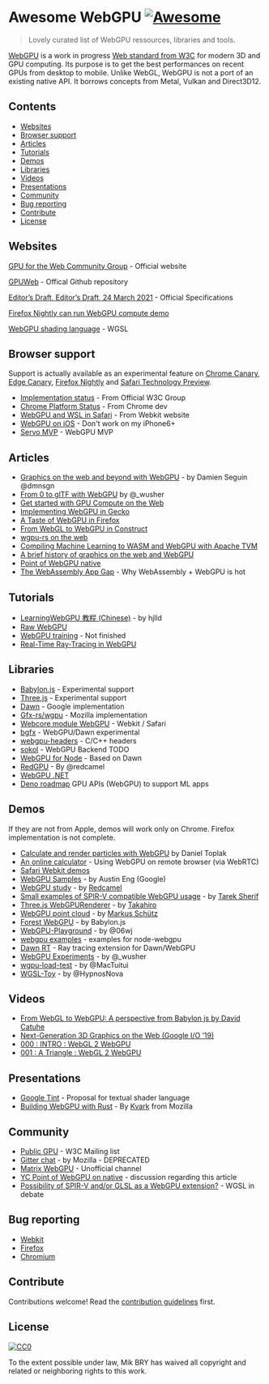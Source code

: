# Awesome WebGPU [![Awesome](https://awesome.re/badge.svg)](https://awesome.re)

> Lovely curated list of WebGPU ressources, libraries and tools.

[WebGPU](https://en.wikipedia.org/wiki/WebGPU) is a work in progress [Web standard from W3C](https://gpuweb.github.io/gpuweb/) for modern 3D and GPU computing. Its purpose is to get the best performances on recent GPUs from desktop to mobile. Unlike WebGL, WebGPU is not a port of an existing native API. It borrows concepts from Metal, Vulkan and Direct3D12.

## Contents

- [Websites](#websites)
- [Browser support](#browser-support)
- [Articles](#articles)
- [Tutorials](#tutorials)
- [Demos](#demos)
- [Libraries](#libraries)
- [Videos](#videos)
- [Presentations](#presentations)
- [Community](#community)
- [Bug reporting](#bug-reporting)
- [Contribute](#contribute)
- [License](#license)

## Websites

 [GPU for the Web Community Group](https://github.com/gpuweb/gpuweb/wiki/Implementation-Status) - Official website 

[GPUWeb](https://github.com/gpuweb/gpuweb) - Offical Github repository

[Editor’s Draft, Editor’s Draft, 24 March 2021](https://gpuweb.github.io/gpuweb/) - Official Specifications 

[Firefox Nightly can run WebGPU compute demo](https://www.reddit.com/r/firefox/comments/eu0xxi/firefox_nightly_can_run_webgpu_compute_demo/)

[WebGPU shading language](https://gpuweb.github.io/gpuweb/wgsl.html) - WGSL

## Browser support

Support is actually available as an experimental feature on [Chrome Canary](https://www.google.com/chrome/canary/), [Edge Canary](https://www.microsoftedgeinsider.com/en-us/download), [Firefox Nightly](https://nightly.mozilla.org/) and [Safari Technology Preview](https://developer.apple.com/safari/technology-preview/).

- [Implementation status](https://github.com/gpuweb/gpuweb/wiki/Implementation-Status) - From Official W3C Group
- [Chrome Platform Status](https://www.chromestatus.com/feature/6213121689518080) - From Chrome dev
- [WebGPU and WSL in Safari](https://webkit.org/blog/9528/webgpu-and-wsl-in-safari/) - From Webkit website
- [WebGPU on iOS](https://mil-tokyo.github.io/webdnn/docs/tips/enable_webgpu_ios.html) - Don't work on my iPhone6+
- [Servo MVP](https://github.com/servo/servo/projects/24) - WebGPU MVP

## Articles

- [Graphics on the web and beyond with WebGPU](https://medium.com/@dmnsgn/graphics-on-the-web-and-beyond-with-webgpu-13c4ba049039) - by Damien Seguin @dmnsgn
- [From 0 to glTF with WebGPU](https://www.willusher.io/graphics/2020/06/15/0-to-gltf-triangle) by @_wusher
- [Get started with GPU Compute on the Web](https://developers.google.com/web/updates/2019/08/get-started-with-gpu-compute-on-the-web)
- [Implementing WebGPU in Gecko](https://kvark.github.io/web/gpu/gecko/2019/12/10/gecko-webgpu.html)
- [A Taste of WebGPU in Firefox](https://hacks.mozilla.org/2020/04/experimental-webgpu-in-firefox/)
- [From WebGL to WebGPU in Construct](https://www.construct.net/en/blogs/ashleys-blog-2/webgl-webgpu-construct-1519)
- [wgpu-rs on the web](https://gfx-rs.github.io/2020/04/21/wgpu-web.html)
- [Compiling Machine Learning to WASM and WebGPU with Apache TVM](https://tvm.apache.org/2020/05/14/compiling-machine-learning-to-webassembly-and-webgpu)
- [A brief history of graphics on the web and WebGPU](https://damianfallon.blogspot.com/2020/04/a-brief-history-of-graphics-on-web-and.html?spref=tw)
- [Point of WebGPU native](http://kvark.github.io/web/gpu/native/2020/05/03/point-of-webgpu-native.html)
- [The WebAssembly App Gap](https://paulbutler.org/2020/the-webassembly-app-gap/) - Why WebAssembly + WebGPU is hot

## Tutorials

- [LearningWebGPU 教程 (Chinese)](https://github.com/hjlld/LearningWebGPU) - by hjlld
- [Raw WebGPU](https://alain.xyz/blog/raw-webgpu)
- [WebGPU training](https://github.com/drawmindmap/webgpu-training) - Not finished
- [Real-Time Ray-Tracing in WebGPU](https://maierfelix.github.io/2020-01-13-webgpu-ray-tracing/)

## Libraries

- [Babylon.js](https://doc.babylonjs.com/extensions/webgpu) - Experimental support
- [Three.js](https://github.com/takahirox/THREE.WebGPURenderer) - Experimental support
- [Dawn](https://dawn.googlesource.com/dawn) - Google implementation
- [Gfx-rs/wgpu](https://github.com/gfx-rs/wgpu) - Mozilla implementation
- [Webcore module WebGPU](https://trac.webkit.org/browser/webkit/trunk/Source/WebCore/Modules/webgpu) - Webkit / Safari
- [bgfx](https://github.com/bkaradzic/bgfx#bgfx---cross-platform-rendering-library) - WebGPU/Dawn experimental
- [webgpu-headers](https://github.com/webgpu-native/webgpu-headers) -  C/C++ headers
- [sokol](https://github.com/floooh/sokol/issues/278) - WebGPU Backend TODO
- [WebGPU for Node](https://github.com/maierfelix/webgpu) - Based on Dawn
- [RedGPU](https://github.com/redcamel/RedGPU) - By @redcamel
- [WebGPU .NET](https://github.com/WaveEngine/WebGPU.NET)
- [Deno roadmap](https://twitter.com/trivikram/status/1275469111674322945) GPU APIs (WebGPU) to support ML apps

## Demos

If they are not from Apple, demos will work only on Chrome. Firefox implementation is not complete.

- [Calculate and render particles with WebGPU](https://github.com/hsimpson/webgpu-particles) by Daniel Toplak
- [An online calculator](https://github.com/Laged/laskin.live) - Using WebGPU on remote browser (via WebRTC)
- [Safari Webkit demos](https://webkit.org/demos/webgpu/)
- [WebGPU Samples](https://austineng.github.io/webgpu-samples/) - by Austin Eng (Google)
- [WebGPU study](https://redcamel.github.io/webgpu/) - by [Redcamel](https://github.com/redcamel)
- [Small examples of SPIR-V compatible WebGPU usage](https://tsherif.github.io/webgpu-examples/) - by [Tarek Sherif](https://github.com/tsherif)
- [Three.js WebGPURenderer](https://takahirox.github.io/THREE.WebGPURenderer/examples/index.html) - by [Takahiro](https://github.com/takahirox)
- [WebGPU point cloud](https://github.com/m-schuetz/webgpu_pointcloud) - by [Markus Schütz](https://github.com/m-schuetz)
- [Forest WebGPU](https://www.babylonjs.com/demos/webgpu/forestwebgpu) - by Babylon.js
- [WebGPU-Playground](https://github.com/06wj/WebGPU-Playground) - by @06wj
- [webgpu examples](https://github.com/maierfelix/webgpu-examples) - examples for node-webgpu
- [Dawn RT](https://github.com/maierfelix/dawn-ray-tracing) - Ray tracing extension for Dawn/WebGPU
- [WebGPU Experiments](https://www.willusher.io/webgpu-experiments/) - by  @_wusher
- [wgpu-load-test](https://github.com/MacTuitui/wgpu-load-test) - by @MacTuitui
- [WGSL-Toy](https://github.com/ValeeraJS/WGSL-Toy) - by @HypnosNova
## Videos

- [From WebGL to WebGPU: A perspective from Babylon js by David Catuhe](https://www.youtube.com/watch?v=A2FxeEl4nWw)
- [Next-Generation 3D Graphics on the Web (Google I/O ’19)](https://www.youtube.com/watch?v=K2JzIUIHIhc)
- [000 : INTRO : WebGL 2 WebGPU](https://www.youtube.com/watch?v=iKzbTB9XCq4)
- [001 : A Triangle : WebGL 2 WebGPU](https://www.youtube.com/watch?v=nLe4QMieQYs)

## Presentations

- [Google Tint](https://docs.google.com/presentation/d/1qHhFq0GJtY_59rNjpiHU--JW4bW4Ji3zWei-gM6cabs/edit#slide=id.p) - Proposal for textual shader language
- [Building WebGPU with Rust](https://fosdem.org/2020/schedule/event/rust_webgpu/) - By [Kvark](https://github.com/kvark) from Mozilla

## Community

- [Public GPU](https://lists.w3.org/Archives/Public/public-gpu/) - W3C Mailing list
- [Gitter chat](https://gitter.im/gfx-rs/webgpu) - by Mozilla - DEPRECATED
- [Matrix WebGPU](https://matrix.to/#/#WebGPU:matrix.org) - Unofficial channel
- [YC Point of WebGPU on native](https://news.ycombinator.com/item?id=23079200) - discussion regarding this article
- [Possibility of SPIR-V and/or GLSL as a WebGPU extension?](https://github.com/gpuweb/gpuweb/issues/847) - WGSL in debate

## Bug reporting
- [Webkit](https://bugs.webkit.org/buglist.cgi?bug_status=UNCONFIRMED&bug_status=NEW&bug_status=ASSIGNED&bug_status=REOPENED&component=WebGPU)
- [Firefox](https://bugzilla.mozilla.org/buglist.cgi?product=Core&component=Graphics%3A%20WebGPU)
- [Chromium](https://bugs.chromium.org/p/chromium/issues/list?q=component:Blink%3EWebGPU)

## Contribute

Contributions welcome! Read the [contribution guidelines](contributing.md) first.


## License

[![CC0](https://mirrors.creativecommons.org/presskit/buttons/88x31/svg/cc-zero.svg)](https://creativecommons.org/publicdomain/zero/1.0)

To the extent possible under law, Mik BRY has waived all copyright and
related or neighboring rights to this work.
